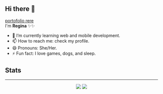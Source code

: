 ## Hi there 👋

<a href="https://nataniareginacs.vercel.app/" target="_blank">portofolio rere </a>
<br />
I'm **Regina** ✨✨ 

- 🌱 I’m currently learning web and mobile development.
- 📫 How to reach me: check my profile.
- 😄 Pronouns: She/Her.
- ⚡ Fun fact: I love games, dogs, and sleep.

## Stats
---
<p align="center">
  <img src="https://github-readme-stats-eight-theta.vercel.app/api?username=NataniaReginaCS&count_private=true&show_icons=true&hide_border=true&theme=buefy&cache-seconds=300"/>
  <img src="https://github-readme-stats.vercel.app/api/top-langs/?username=NataniaReginaCS&langs_count=8&count_private=true&layout=compact&show_icons=true&hide_border=true&theme=buefy&cache-seconds=300" />
</p>

<!--
- 🔭 I’m currently working on ...
- 👯 I’m looking to collaborate on ... 
- 🤔 I’m looking for help with ...  
- 💬 Ask me about ...
